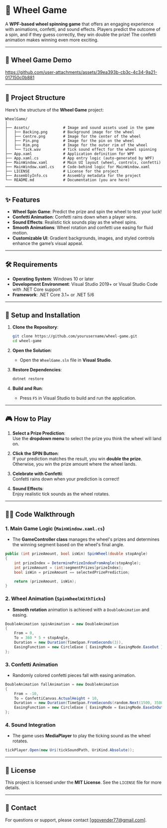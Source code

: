 # 🎡 Wheel Game

A **WPF-based wheel spinning game** that offers an engaging experience with animations, confetti, and sound effects. Players predict the outcome of a spin, and if they guess correctly, they win double the prize! The confetti animation makes winning even more exciting.

---
## 🎥 Wheel Game Demo


https://github.com/user-attachments/assets/39ea393b-cb3c-4c34-9a21-017150c0b881


---
## 📂 Project Structure

Here’s the structure of the **Wheel Game** project:

```
WheelGame/
│
├── Assets/               # Image and sound assets used in the game
│   ├── Backing.png       # Background image for the wheel
│   ├── Centre.png        # Image for the center of the wheel
│   ├── Pin.png           # Image for the pin on the wheel
│   ├── Rim.png           # Image for the outer rim of the wheel
│   └── Tick.wav          # Tick sound effect for the wheel spinning
├── App.xaml              # Application definition for WPF
├── App.xaml.cs           # App entry logic (auto-generated by WPF)
├── MainWindow.xaml       # Main UI layout (wheel, controls, confetti)
├── MainWindow.xaml.cs    # Code-behind logic for MainWindow.xaml
├── LICENSE               # License for the project
├── AssemblyInfo.cs       # Assembly metadata for the project
└── README.md             # Documentation (you are here)
```

---

## ✨ Features

- **Wheel Spin Game**: Predict the prize and spin the wheel to test your luck!
- **Confetti Animation**: Confetti rains down when a player wins.
- **Sound Effects**: Realistic tick sounds play as the wheel spins.
- **Smooth Animations**: Wheel rotation and confetti use easing for fluid motion.
- **Customizable UI**: Gradient backgrounds, images, and styled controls enhance the game’s visual appeal.

---

## 🛠 Requirements

- **Operating System**: Windows 10 or later
- **Development Environment**: Visual Studio 2019+ or Visual Studio Code with .NET Core support
- **Framework**: .NET Core 3.1+ or .NET 5/6

---

## 🚀 Setup and Installation

1. **Clone the Repository**:
   ```bash
   git clone https://github.com/yourusername/wheel-game.git
   cd wheel-game
   ```

2. **Open the Solution**:
   - Open the `WheelGame.sln` file in **Visual Studio**.

3. **Restore Dependencies**:
   ```bash
   dotnet restore
   ```

4. **Build and Run**:
   - Press `F5` in Visual Studio to build and run the application.

---

## 🎮 How to Play

1. **Select a Prize Prediction**:  
   Use the **dropdown menu** to select the prize you think the wheel will land on.

2. **Click the SPIN Button**:  
   If your prediction matches the result, you win **double the prize**. Otherwise, you win the prize amount where the wheel lands.

3. **Celebrate with Confetti**:  
   Confetti rains down when your prediction is correct!

4. **Sound Effects**:  
   Enjoy realistic tick sounds as the wheel rotates.

---

## 🧑‍💻 Code Walkthrough

### 1. **Main Game Logic** (`MainWindow.xaml.cs`)

- The **GameController class** manages the wheel's prizes and determines the winning segment based on the wheel's final angle.

```csharp
public (int prizeAmount, bool isWin) SpinWheel(double stopAngle)
{
    int prizeIndex = DeterminePrizeIndexFromAngle(stopAngle);
    int prizeAmount = (int)segmentPrizes[prizeIndex];
    bool isWin = prizeAmount == selectedPrizePrediction;

    return (prizeAmount, isWin);
}
```

### 2. **Wheel Animation** (`SpinWheelWithTicks`)

- **Smooth rotation** animation is achieved with a `DoubleAnimation` and easing.

```csharp
DoubleAnimation spinAnimation = new DoubleAnimation
{
    From = 0,
    To = 360 * 5 + stopAngle,
    Duration = new Duration(TimeSpan.FromSeconds(3)),
    EasingFunction = new CircleEase { EasingMode = EasingMode.EaseOut }
};
```

### 3. **Confetti Animation**

- Randomly colored confetti pieces fall with easing animation.

```csharp
DoubleAnimation fallAnimation = new DoubleAnimation
{
    From = -10,
    To = ConfettiCanvas.ActualHeight + 10,
    Duration = new Duration(TimeSpan.FromSeconds(random.Next(1500, 3500) / 1000.0)),
    EasingFunction = new CircleEase { EasingMode = EasingMode.EaseInOut }
};
```

### 4. **Sound Integration**

- The game uses **MediaPlayer** to play the ticking sound as the wheel rotates.

```csharp
tickPlayer.Open(new Uri(tickSoundPath, UriKind.Absolute));
```

---

## 📜 License

This project is licensed under the **MIT License**. See the `LICENSE` file for more details.

---

## 📧 Contact

For questions or support, please contact [ggovender77@gmail.com].
